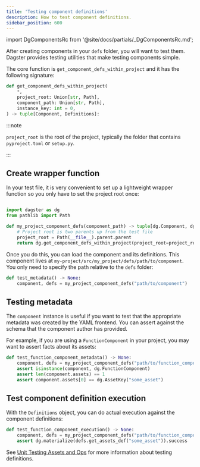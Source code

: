 ```yaml
---
title: 'Testing component definitions'
description: How to test component definitions.
sidebar_position: 600
---
```


import DgComponentsRc from '@site/docs/partials/\_DgComponentsRc.md';

<DgComponentsRc />

After creating components in your `defs` folder, you will want to test them. Dagster provides testing utilities that make testing components simple.

The core function is `get_component_defs_within_project` and it has the following signature:

```python
def get_component_defs_within_project(
    *,
    project_root: Union[str, Path],
    component_path: Union[str, Path],
    instance_key: int = 0,
) -> tuple[Component, Definitions]:
```

:::note

`project_root` is the root of the project, typically the folder that contains `pyproject.toml` or `setup.py`. 

:::

## Create wrapper function

In your test file, it is very convenient to set up a lightweight wrapper function so you only have to set the project root once:

```python title="my-project/tests/my_test.py"

import dagster as dg
from pathlib import Path

def my_project_component_defs(component_path) -> tuple[dg.Component, dg.Definitions]:
    # Project root is two parents up from the test file 
    project_root = Path(__file__).parent.parent
    return dg.get_component_defs_within_project(project_root=project_root, component_path=component_path)
```

Once you do this, you can load the component and its definitions. This component lives at `my-project/src/my_project/defs/path/to/component`. You only need to specify the path relative to the `defs` folder:

```python title="my-project/tests/my_test.py"
def test_metadata() -> None:
    component, defs = my_project_component_defs("path/to/component")
```

## Testing metadata

The `component` instance is useful if you want to test that the appropriate metadata was created by the YAML frontend. You can assert against the schema that the component author has provided. 

For example, if you are using a `FunctionComponent` in your project, you may want to assert facts about its assets:

```python title="my-project/tests/my_test.py"
def test_function_component_metadata() -> None:
    component, defs = my_project_component_defs("path/to/function_component")
    assert isinstance(component, dg.FunctionComponent)
    assert len(component.assets) == 1
    assert component.assets[0] == dg.AssetKey("some_asset")
```

## Test component definition execution

With the `Definitions` object, you can do actual execution against the component definitions:

```python title="my-project/tests/my_test.py"
def test_function_component_execution() -> None:
    component, defs = my_project_component_defs("path/to/function_component")
    assert dg.materialize(defs.get_assets_def("some_asset")).success
```

See [Unit Testing Assets and Ops](https://docs.dagster.io/guides/test/unit-testing-assets-and-ops) for more information about testing definitions.